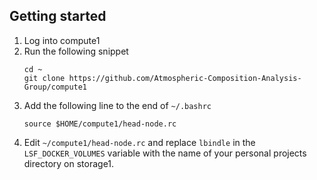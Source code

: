 ## Getting started
1. Log into compute1
2. Run the following snippet
    ```
    cd ~
    git clone https://github.com/Atmospheric-Composition-Analysis-Group/compute1
    ```
4. Add the following line to the end of `~/.bashrc`
    ```
    source $HOME/compute1/head-node.rc
    ```
5. Edit `~/compute1/head-node.rc` and replace `lbindle` in the `LSF_DOCKER_VOLUMES` variable with the name of your personal projects directory on storage1.
